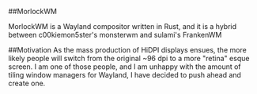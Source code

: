 ##MorlockWM

MorlockWM is a Wayland compositor written in Rust, and it is a hybrid between c00kiemon5ster's monsterwm and sulami's FrankenWM

##Motivation
As the mass production of HiDPI displays ensues, the more likely people will switch from the original ~96 dpi to a more "retina" esque screen. I am one of those people, and I am unhappy with the amount of tiling window managers for Wayland, I have decided to push ahead and create one.



